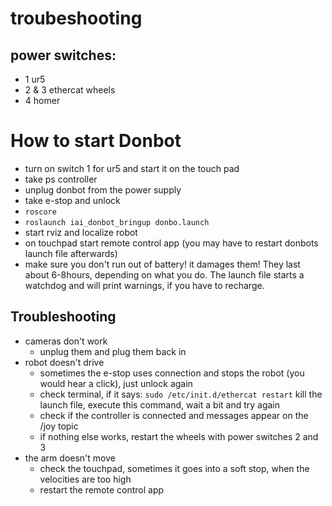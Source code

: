 # troubeshooting
## power switches:
- 1 ur5
- 2 & 3 ethercat wheels
- 4 homer

# How to start Donbot
- turn on switch 1 for ur5 and start it on the touch pad
- take ps controller
- unplug donbot from the power supply
- take e-stop and unlock
- ``roscore``
- ``roslaunch iai_donbot_bringup donbo.launch``
- start rviz and localize robot
- on touchpad start remote control app (you may have to restart donbots launch file afterwards)
- make sure you don't run out of battery! it damages them! They last about 6-8hours, depending on what you do. The launch file starts a watchdog and will print warnings, if you have to recharge.

## Troubleshooting
- cameras don't work
  - unplug them and plug them back in
- robot doesn't drive
  - sometimes the e-stop uses connection and stops the robot (you would hear a click), just unlock again  
  - check terminal, if it says: ``sudo /etc/init.d/ethercat restart`` kill the launch file, execute this command, wait a bit and try again
  - check if the controller is connected and messages appear on the /joy topic
  - if nothing else works, restart the wheels with power switches 2 and 3
- the arm doesn't move
  - check the touchpad, sometimes it goes into a soft stop, when the velocities are too high
  - restart the remote control app
